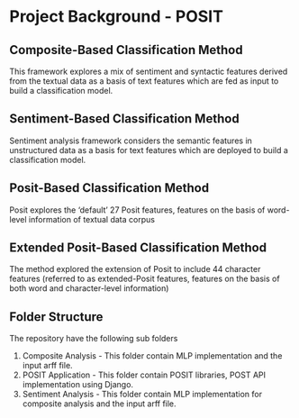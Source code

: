 

# **Project Background - POSIT**


## **Composite-Based Classification Method**

This framework explores a mix of sentiment and syntactic features derived from the textual data as a basis of text features which are fed as input to build a classification model.


## **Sentiment-Based Classification Method**

Sentiment analysis framework considers the semantic features in unstructured data as a basis for text features which are deployed to build a classification model. 


## **Posit-Based Classification Method**

Posit explores the ‘default’ 27 Posit features, features on the basis of word-level information of textual data corpus 


## **Extended Posit-Based Classification Method**

The method explored the extension of Posit to include 44 character features (referred to as extended-Posit features, features on the basis of both word and character-level information)

## **Folder Structure**

The repository have the following sub folders

 1. Composite Analysis - This folder contain MLP implementation and the input arff file.
 2. POSIT Application - This folder contain POSIT libraries, POST API  implementation using Django.
 3. Sentiment Analysis - This folder contain MLP implementation for composite analysis and the input arff file.


 
